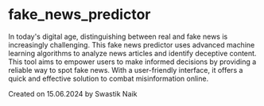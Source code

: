 # fake_news_predictor

In today's digital age, distinguishing between real and fake news is increasingly challenging. This fake news predictor uses advanced machine learning algorithms to analyze news articles and identify deceptive content. This tool aims to empower users to make informed decisions by providing a reliable way to spot fake news. With a user-friendly interface, it offers a quick and effective solution to combat misinformation online.

Created on 15.06.2024 by Swastik Naik
